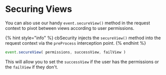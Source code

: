 # Securing Views

You can also use our handy `event.secureView()` method in the request context to pivot between views according to user permissions.

{% hint style="info" %}
cbSecurity injects the `secureView()` method into the request context via the `preProcess` interception point.
{% endhint %}

```javascript
event.secureView( permissions, successView, failView )
```

This will allow you to set the `successView` if the user has the permissions or the `failView` if they don't.
